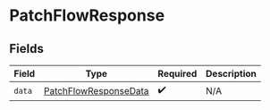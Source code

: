 # PatchFlowResponse


## Fields

| Field                                                                     | Type                                                                      | Required                                                                  | Description                                                               |
| ------------------------------------------------------------------------- | ------------------------------------------------------------------------- | ------------------------------------------------------------------------- | ------------------------------------------------------------------------- |
| `data`                                                                    | [PatchFlowResponseData](../../models/components/PatchFlowResponseData.md) | :heavy_check_mark:                                                        | N/A                                                                       |